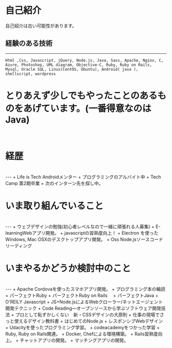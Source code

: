 # 自己紹介<br>

自己紹介は古い可能性があります。

## 経験のある技術<br>
---
```
Html ,Css, Javascript, jQuery, Node.js, Java, Sass, Apache, Nginx, C, Azure, Photoshop, UML diagram, Objective-C, Ruby, Ruby on Rails, Mysql, Oracle SQL, Linux(CentOS, Ubuntu), Android( java ), shellscript, wordpress
```

# とりあえず少しでもやったことのあるものをあげています。(一番得意なのはJava)
<br>


# 経歴  
<br>
---
+ Life is Tech Androidメンター
+ プログラミングのアルバイト中
+ Tech Camp 第2期卒業
+ 次のインターン先を探し中。


# いま取り組んでいること  
<br>
---
+ ウェブデザインの勉強(初心者レベルなので一緒に頑張れる人募集)
+ E-learningWebアプリ開発。
+ javascriptの習熟度向上！
+ Electron を使ったWindows, Mac OSXのデスクトップアプリ開発。
+ Oss Node.jsソースコードリーディング

# いまやるかどうか検討中のこと  

<br>
---
+ Apache Cordovaを使ったスマホアプリ開発。
+ プログラミング本の輪読
    + パーフェクトRuby
    + パーフェクトRuby on Rails　
    + パーフェクトJava
    + O'REILY Javascript
    + JS+Node.jsによるWebクローラー/ネットエージェント開発テクニック
    + Code Reading―オープンソースから学ぶソフトウェア開発技法
    + プロとして恥ずかしくない　新・CSSデザインの大原則
    + 仕事の現場でさっと使えるデザイン教科書
    + はじめてのNode.js
    + レスポンシブWebデザイン
+ Udacityを使ったプログラミング学習。
+ codeacademyをつかった学習
    + Ruby, Ruby on Rails関連。
+ Docker, Chefによる環境構築。
+ Rails習熟度向上。
+ チャットアプリの開発。
+ マッチングアプリの開発。
